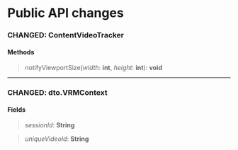 # Public API changes
### CHANGED:  ContentVideoTracker

#### Methods


> notifyViewportSize(*width*: **int**, *height*: **int**): **void**


-----

### CHANGED:  dto.VRMContext
#### Fields


> *sessionId*: **String**

> *uniqueVideoId*: **String**


